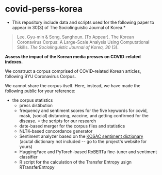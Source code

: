 # covid-perss-korea

* This repository include data and scripts used for the following paper to appear in 30(3) of The Sociolinguistic Journal of Korea.*
> Lee, Gyu-min & Song, Sanghoun. (To Appear). The Korean Coronavirus Corpus: A Large-Scale Analysis Using Computational Skills. *The Sociolinguistic Journal of Korea, 30* (3).


**Assess the impact of the Korean media presses on COVID-related indexes.**

We construct a corpus comprised of COVID-related Korean articles, following BYU Coronavirus Corpus. 

We cannot share the corpus itself. Here, instead, we have made the following public for your reference:

- the corpus statistics
  - press distibution 
  - frequency and sentiment scores for the five keywords for covid, mask, (social) distancing, vaccine, and getting confirmed for the disease.
= the scripts for our research
  - date-based merger for the corpus files and statistics
  - NLTK-based concordance generator 
  - Sentiment analyzer based on the [KOSAC sentiment dictionary](http://word.snu.ac.kr/kosac/lexicon.php) (acutal dictionary not included -- go to the project's website for yours)
  - HuggingFace and PyTorch-based RoBERTa fine-tuner and sentiment classifier 
  - R script for the calculation of the Transfer Entropy usign RTransferEntropy
